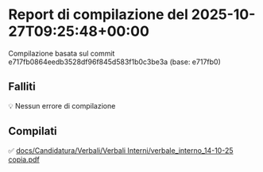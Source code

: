 # Report di compilazione del 2025-10-27T09:25:48+00:00

Compilazione basata sul commit e717fb0864eedb3528df96f845d583f1b0c3be3a (base: e717fb0)

## Falliti
💡 Nessun errore di compilazione

## Compilati
✅ [docs/Candidatura/Verbali/Verbali Interni/verbale_interno_14-10-25 copia.pdf](docs/Candidatura/Verbali/Verbali%20Interni/verbale_interno_14-10-25%20copia.pdf)

